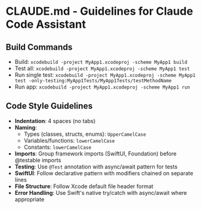 # CLAUDE.md - Guidelines for Claude Code Assistant

## Build Commands
- Build: `xcodebuild -project MyApp1.xcodeproj -scheme MyApp1 build`
- Test all: `xcodebuild -project MyApp1.xcodeproj -scheme MyApp1 test`
- Run single test: `xcodebuild -project MyApp1.xcodeproj -scheme MyApp1 test -only-testing:MyApp1Tests/MyApp1Tests/testMethodName`
- Run app: `xcodebuild -project MyApp1.xcodeproj -scheme MyApp1 run`

## Code Style Guidelines
- **Indentation**: 4 spaces (no tabs)
- **Naming**: 
  - Types (classes, structs, enums): `UpperCamelCase`
  - Variables/functions: `lowerCamelCase`
  - Constants: `lowerCamelCase`
- **Imports**: Group framework imports (SwiftUI, Foundation) before @testable imports
- **Testing**: Use `@Test` annotation with async/await pattern for tests
- **SwiftUI**: Follow declarative pattern with modifiers chained on separate lines
- **File Structure**: Follow Xcode default file header format
- **Error Handling**: Use Swift's native try/catch with async/await where appropriate